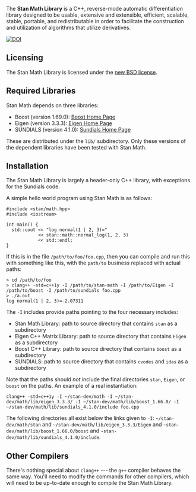 The <b>Stan Math Library</b> is a C++, reverse-mode automatic differentiation library designed to be usable, extensive and extensible, efficient, scalable, stable, portable, and redistributable in order to facilitate the construction and utilization of algorithms that utilize derivatives.

[![DOI](https://zenodo.org/badge/38388440.svg)](https://zenodo.org/badge/latestdoi/38388440)

Licensing
---------
The Stan Math Library is licensed under the [new BSD license](LICENSE.md).

Required Libraries
------------------
Stan Math depends on three libraries:

- Boost (version 1.69.0): [Boost Home Page](http://www.boost.org)
- Eigen (version 3.3.3): [Eigen Home Page](http://eigen.tuxfamily.org/index.php?title=Main_Page)
- SUNDIALS (version 4.1.0): [Sundials Home Page](http://computation.llnl.gov/projects/sundials/sundials-software)

These are distributed under the `lib/` subdirectory. Only these versions of the dependent libraries have been tested with Stan Math.

Installation
------------
The Stan Math Library is largely a header-only C++ library, with
exceptions for the Sundials code.

A simple hello world program using Stan Math is as follows:

```
#include <stan/math.hpp>
#include <iostream>

int main() {
  std::cout << "log normal(1 | 2, 3)="
            << stan::math::normal_log(1, 2, 3)
            << std::endl;
}
```

If this is in the file `/path/to/foo/foo.cpp`, then you can compile and run this with something like this, with the `path/to` business replaced with actual paths:

```
> cd /path/to/foo
> clang++ -std=c++1y -I /path/to/stan-math -I /path/to/Eigen -I /path/to/boost -I /path/to/sundials foo.cpp
> ./a.out
log normal(1 | 2, 3)=-2.07311
```

The `-I` includes provide paths pointing to the four necessary includes:

* Stan Math Library:  path to source directory that contains `stan` as a subdirectory
* Eigen C++ Matrix Library:  path to source directory that contains `Eigen` as a subdirectory
* Boost C++ Library:  path to source directory that contains `boost` as a subdirectory
* SUNDIALS: path to source directory that contains `cvodes` and `idas` as a subdirectory

Note that the paths should *not* include the final directories `stan`, `Eigen`, or `boost` on the paths.  An example of a real instantiation:

```
clang++ -std=c++1y -I ~/stan-dev/math -I ~/stan-dev/math/lib/eigen_3.3.3/ -I ~/stan-dev/math/lib/boost_1.66.0/ -I ~/stan-dev/math/lib/sundials_4.1.0/include foo.cpp
```

The following directories all exist below the links given to `-I`: `~/stan-dev/math/stan` and `~/stan-dev/math/lib/eigen_3.3.3/Eigen` and `~stan-dev/math/lib/boost_1.66.0/boost` and `~stan-dev/math/lib/sundials_4.1.0/include`.

Other Compilers
---------------
There's nothing special about `clang++` --- the `g++` compiler behaves the same way.  You'll need to modify the commands for other compilers, which will need to be up-to-date enough to compile the Stan Math Library.
